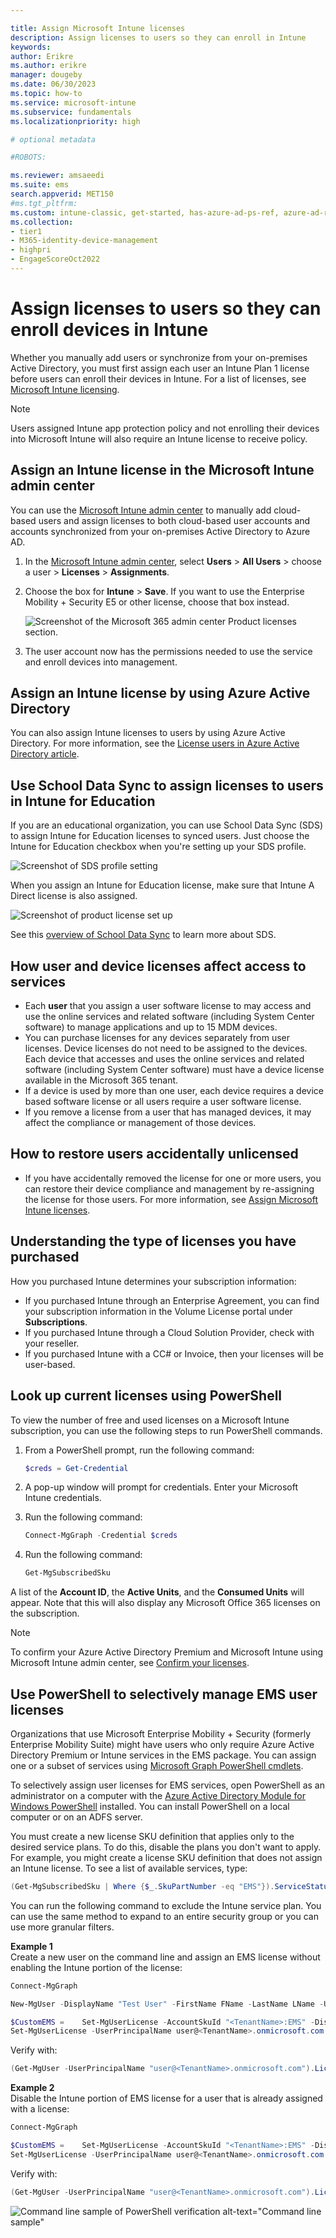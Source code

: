 ```yaml
---

title: Assign Microsoft Intune licenses
description: Assign licenses to users so they can enroll in Intune
keywords:
author: Erikre
ms.author: erikre
manager: dougeby
ms.date: 06/30/2023
ms.topic: how-to
ms.service: microsoft-intune
ms.subservice: fundamentals
ms.localizationpriority: high

# optional metadata

#ROBOTS:

ms.reviewer: amsaeedi
ms.suite: ems
search.appverid: MET150
#ms.tgt_pltfrm:
ms.custom: intune-classic, get-started, has-azure-ad-ps-ref, azure-ad-ref-level-one-done
ms.collection:
- tier1
- M365-identity-device-management
- highpri
- EngageScoreOct2022
---
```


# Assign licenses to users so they can enroll devices in Intune

Whether you manually add users or synchronize from your on-premises Active Directory, you must first assign each user an Intune Plan 1 license before users can enroll their devices in Intune. For a list of licenses, see [Microsoft Intune licensing](licenses.md).

> [!NOTE]
> Users assigned Intune app protection policy and not enrolling their devices into Microsoft Intune will also require an Intune license to receive policy.

## Assign an Intune license in the Microsoft Intune admin center

You can use the [Microsoft Intune admin center](https://go.microsoft.com/fwlink/?linkid=2109431) to manually add cloud-based users and assign licenses to both cloud-based user accounts and accounts synchronized from your on-premises Active Directory to Azure AD.

1. In the [Microsoft Intune admin center](https://go.microsoft.com/fwlink/?linkid=2109431), select **Users** > **All Users** > choose a user > **Licenses** > **Assignments**.

2. Choose the box for **Intune** > **Save**. If you want to use the Enterprise Mobility + Security E5 or other license, choose that box instead.

   ![Screenshot of the Microsoft 365 admin center Product licenses section.](./media/licenses-assign/mem-assign-license.png)

3. The user account now has the permissions needed to use the service and enroll devices into management.

## Assign an Intune license by using Azure Active Directory

You can also assign Intune licenses to users by using Azure Active Directory. For more information, see the [License users in Azure Active Directory article](/azure/active-directory/active-directory-licensing-group-assignment-azure-portal).

## Use School Data Sync to assign licenses to users in Intune for Education

If you are an educational organization, you can use School Data Sync (SDS) to assign Intune for Education licenses to synced users. Just choose the Intune for Education checkbox when you're setting up your SDS profile.  

![Screenshot of SDS profile setting](./media/licenses-assign/i4e-sds-profile-setup-setting.png)

When you assign an Intune for Education license, make sure that Intune A Direct license is also assigned.

![Screenshot of product license set up](./media/licenses-assign/i4e-set-licenses.png)

See this [overview of School Data Sync](https://support.office.com/article/Overview-of-School-Data-Sync-and-Classroom-f3d1147b-4ade-4905-8518-508e729f2e91) to learn more about SDS.

## How user and device licenses affect access to services

- Each **user** that you assign a user software license to may access and use the online services and related software (including System Center software) to manage applications and up to 15 MDM devices.
- You can purchase licenses for any devices separately from user licenses. Device licenses do not need to be assigned to the devices. Each device that accesses and uses the online services and related software (including System Center software) must have a device license available in the Microsoft 365 tenant.
- If a device is used by more than one user, each device requires a device based software license or all users require a user software license.
- If you remove a license from a user that has managed devices, it may affect the compliance or management of those devices.  

## How to restore users accidentally unlicensed

- If you have accidentally removed the license for one or more users, you can restore their device compliance and management by re-assigning the license for those users. For more information, see [Assign Microsoft Intune licenses](#assign-an-intune-license-in-the-microsoft-intune-admin-center).

## Understanding the type of licenses you have purchased

How you purchased Intune determines your subscription information:

- If you purchased Intune through an Enterprise Agreement, you can find your subscription information in the Volume License portal under **Subscriptions**.
- If you purchased Intune through a Cloud Solution Provider, check with your reseller.
- If you purchased Intune with a CC# or Invoice, then your licenses will be user-based.

## Look up current licenses using PowerShell

To view the number of free and used licenses on a Microsoft Intune subscription, you can use the following steps to run PowerShell commands.

1. From a PowerShell prompt, run the following command:

   ```powershell
   $creds = Get-Credential
   ```

2. A pop-up window will prompt for credentials. Enter your Microsoft Intune credentials.
3. Run the following command:

   ```powershell
   Connect-MgGraph -Credential $creds
   ```

4. Run the following command:

   ```powershell
   Get-MgSubscribedSku
   ```

A list of the **Account ID**, the **Active Units**, and the **Consumed Units** will appear. Note that this will also display any Microsoft Office 365 licenses on the subscription.

> [!NOTE]
> To confirm your Azure Active Directory Premium and Microsoft Intune using Microsoft Intune admin center, see [Confirm your licenses](../fundamentals/licenses.md#confirm-your-licenses).

## Use PowerShell to selectively manage EMS user licenses

Organizations that use Microsoft Enterprise Mobility + Security (formerly Enterprise Mobility Suite) might have users who only require Azure Active Directory Premium or Intune services in the EMS package. You can assign one or a subset of services using [Microsoft Graph PowerShell cmdlets](/previous-versions/azure/jj151815(v=azure.100)).

To selectively assign user licenses for EMS services, open PowerShell as an administrator on a computer with the [Azure Active Directory Module for Windows PowerShell](/previous-versions/azure/jj151815(v=azure.100)#bkmk_installmodule) installed. You can install PowerShell on a local computer or on an ADFS server.

You must create a new license SKU definition that applies only to the desired service plans. To do this, disable the plans you don't want to apply. For example, you might create a license SKU definition that does not assign an Intune license. To see a list of available services, type:

```powershell
(Get-MgSubscribedSku | Where {$_.SkuPartNumber -eq "EMS"}).ServiceStatus
```

You can run the following command to exclude the Intune service plan. You can use the same method to expand to an entire security group or you can use more granular filters.

**Example 1**<br>
Create a new user on the command line and assign an EMS license without enabling the Intune portion of the license:

```powershell
Connect-MgGraph

New-MgUser -DisplayName "Test User" -FirstName FName -LastName LName -UserPrincipalName user@<TenantName>.onmicrosoft.com –Department DName -UsageLocation US

$CustomEMS = 	Set-MgUserLicense -AccountSkuId "<TenantName>:EMS" -DisabledPlans INTUNE_A
Set-MgUserLicense -UserPrincipalName user@<TenantName>.onmicrosoft.com -AddLicenses <TenantName>:EMS -LicenseOptions $CustomEMS
```

Verify with:

```powershell
(Get-MgUser -UserPrincipalName "user@<TenantName>.onmicrosoft.com").Licenses.ServiceStatus
```

**Example 2**<br>
Disable the Intune portion of EMS license for a user that is already assigned with a license:

```powershell
Connect-MgGraph

$CustomEMS = 	Set-MgUserLicense -AccountSkuId "<TenantName>:EMS" -DisabledPlans INTUNE_A
Set-MgUserLicense -UserPrincipalName user@<TenantName>.onmicrosoft.com -LicenseOptions $CustomEMS
```

Verify with:

```powershell
(Get-MgUser -UserPrincipalName "user@<TenantName>.onmicrosoft.com").Licenses.ServiceStatus
```

![Command line sample of PowerShell verification alt-text="Command line sample"](./media/licenses-assign/posh-addlic-verify.png)

